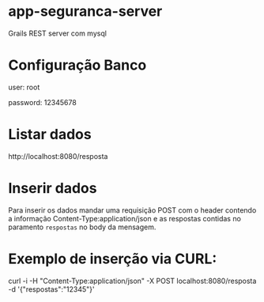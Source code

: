 # app-seguranca-server

Grails REST server com mysql

# Configuração Banco

user: root

password: 12345678

# Listar dados

http://localhost:8080/resposta

# Inserir dados

Para inserir os dados mandar uma requisição POST com o header contendo a informação Content-Type:application/json e  as respostas contidas no paramento `respostas` no body da mensagem.

# Exemplo de inserção via CURL:

curl -i -H "Content-Type:application/json" -X POST localhost:8080/resposta -d '{"respostas":"12345"}'
